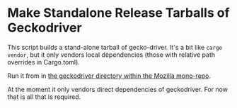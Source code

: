 # Make Standalone Release Tarballs of Geckodriver

This script builds a stand-alone tarball of gecko-driver. It's a bit like
`cargo vendor`, but it only vendors local dependencies (those with relative
path overrides in Cargo.toml).

Run it from in [the geckodriver directory within the Mozilla
mono-repo](https://hg.mozilla.org/mozilla-unified/file/tip/testing/geckodriver).

At the moment it only vendors direct dependencies of geckodriver. For now that
is all that is required.
